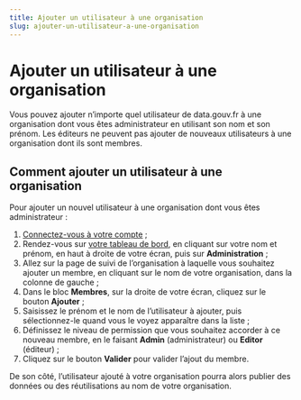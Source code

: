 ```yaml
---
title: Ajouter un utilisateur à une organisation
slug: ajouter-un-utilisateur-a-une-organisation
---
```

# Ajouter un utilisateur à une organisation

Vous pouvez ajouter n’importe quel utilisateur de data.gouv.fr à une organisation dont vous êtes administrateur en utilisant son nom et son prénom. Les éditeurs ne peuvent pas ajouter de nouveaux utilisateurs à une organisation dont ils sont membres.

## Comment ajouter un utilisateur à une organisation

Pour ajouter un nouvel utilisateur à une organisation dont vous êtes administrateur :

1. [Connectez-vous à votre compte](https://www.data.gouv.fr/fr/login) ;
2. Rendez-vous sur [votre tableau de bord](https://www.data.gouv.fr/fr/admin/), en cliquant sur votre nom et prénom, en haut à droite de votre écran, puis sur **Administration** ;
3. Allez sur la page de suivi de l’organisation à laquelle vous souhaitez ajouter un membre, en cliquant sur le nom de votre organisation, dans la colonne de gauche ;
4. Dans le bloc **Membres**, sur la droite de votre écran, cliquez sur le bouton **Ajouter** ;
5. Saisissez le prénom et le nom de l’utilisateur à ajouter, puis sélectionnez-le quand vous le voyez apparaître dans la liste ;
6. Définissez le niveau de permission que vous souhaitez accorder à ce nouveau membre, en le faisant **Admin** (administrateur) ou **Editor** (éditeur) ;
7. Cliquez sur le bouton **Valider** pour valider l’ajout du membre.

De son côté, l’utilisateur ajouté à votre organisation pourra alors publier des données ou des réutilisations au nom de votre organisation.
